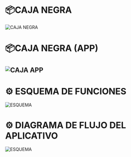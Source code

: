 # 📦CAJA NEGRA 
![CAJA NEGRA](../imagenes/readme-caj-esquema/caja_negra1.jpg)
# 📦CAJA NEGRA (APP)
![CAJA  APP](../imagenes/readme-caj-esquema/caja_app.jpg)
---
# ⚙️ ESQUEMA DE FUNCIONES

![ESQUEMA](../imagenes/readme-caj-esquema/esquema_funciones.jpg)

# ⚙️ DIAGRAMA DE FLUJO DEL APLICATIVO
![ESQUEMA](../imagenes/readme-caj-esquema/diagramaFlujo.jpg)
